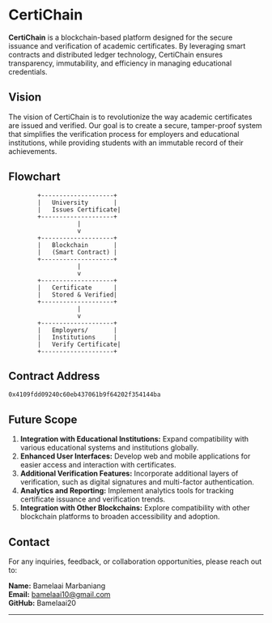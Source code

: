 # CertiChain

**CertiChain** is a blockchain-based platform designed for the secure issuance and verification of academic certificates. By leveraging smart contracts and distributed ledger technology, CertiChain ensures transparency, immutability, and efficiency in managing educational credentials.

## Vision

The vision of CertiChain is to revolutionize the way academic certificates are issued and verified. Our goal is to create a secure, tamper-proof system that simplifies the verification process for employers and educational institutions, while providing students with an immutable record of their achievements.

## Flowchart

```
        +--------------------+
        |   University       |
        |   Issues Certificate|
        +--------------------+
                   |
                   v
        +--------------------+
        |   Blockchain       |
        |   (Smart Contract) |
        +--------------------+
                   |
                   v
        +--------------------+
        |   Certificate      |
        |   Stored & Verified|
        +--------------------+
                   |
                   v
        +--------------------+
        |   Employers/       |
        |   Institutions     |
        |   Verify Certificate|
        +--------------------+
```

## Contract Address

```
0x4109fdd09240c60eb437061b9f64202f354144ba
```

## Future Scope

1. **Integration with Educational Institutions:** Expand compatibility with various educational systems and institutions globally.
2. **Enhanced User Interfaces:** Develop web and mobile applications for easier access and interaction with certificates.
3. **Additional Verification Features:** Incorporate additional layers of verification, such as digital signatures and multi-factor authentication.
4. **Analytics and Reporting:** Implement analytics tools for tracking certificate issuance and verification trends.
5. **Integration with Other Blockchains:** Explore compatibility with other blockchain platforms to broaden accessibility and adoption.

## Contact

For any inquiries, feedback, or collaboration opportunities, please reach out to:

**Name:** Bamelaai Marbaniang                                               
**Email:** bamelaai10@gmail.com  
**GitHub:** Bamelaai20 

---
